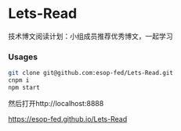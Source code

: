 # Lets-Read
技术博文阅读计划：小组成员推荐优秀博文，一起学习

### Usages

```bash
git clone git@github.com:esop-fed/Lets-Read.git
cnpm i
npm start
```

然后打开http://localhost:8888

https://esop-fed.github.io/Lets-Read